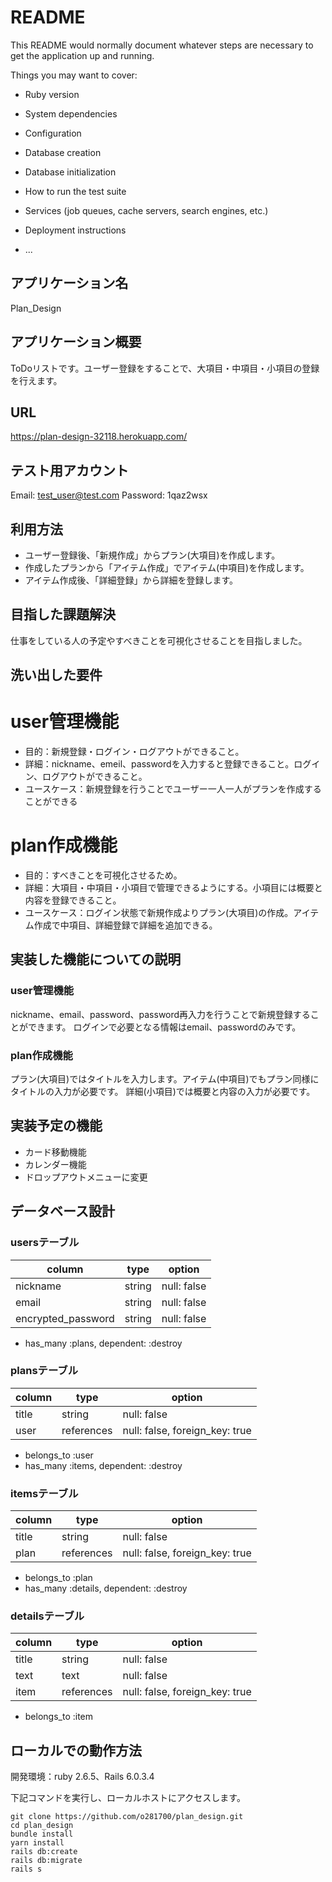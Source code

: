 # README

This README would normally document whatever steps are necessary to get the
application up and running.

Things you may want to cover:

* Ruby version

* System dependencies

* Configuration

* Database creation

* Database initialization

* How to run the test suite

* Services (job queues, cache servers, search engines, etc.)

* Deployment instructions

* ...

## アプリケーション名

Plan_Design

## アプリケーション概要

ToDoリストです。ユーザー登録をすることで、大項目・中項目・小項目の登録を行えます。

## URL

https://plan-design-32118.herokuapp.com/

## テスト用アカウント

Email:    test_user@test.com
Password: 1qaz2wsx

## 利用方法

- ユーザー登録後、「新規作成」からプラン(大項目)を作成します。
- 作成したプランから「アイテム作成」でアイテム(中項目)を作成します。
- アイテム作成後、「詳細登録」から詳細を登録します。

## 目指した課題解決

仕事をしている人の予定やすべきことを可視化させることを目指しました。

## 洗い出した要件

# user管理機能
- 目的：新規登録・ログイン・ログアウトができること。
- 詳細：nickname、emeil、passwordを入力すると登録できること。ログイン、ログアウトができること。
- ユースケース：新規登録を行うことでユーザー一人一人がプランを作成することができる

# plan作成機能
- 目的：すべきことを可視化させるため。
- 詳細：大項目・中項目・小項目で管理できるようにする。小項目には概要と内容を登録できること。
- ユースケース：ログイン状態で新規作成よりプラン(大項目)の作成。アイテム作成で中項目、詳細登録で詳細を追加できる。

## 実装した機能についての説明

### user管理機能
nickname、email、password、password再入力を行うことで新規登録することができます。
ログインで必要となる情報はemail、passwordのみです。

### plan作成機能
プラン(大項目)ではタイトルを入力します。アイテム(中項目)でもプラン同様にタイトルの入力が必要です。
詳細(小項目)では概要と内容の入力が必要です。

## 実装予定の機能

- カード移動機能
- カレンダー機能
- ドロップアウトメニューに変更

## データベース設計

### usersテーブル
| column             | type   | option      |
| ------------------ | ------ | ----------- |
| nickname           | string | null: false |
| email              | string | null: false |
| encrypted_password | string | null: false |

- has_many :plans, dependent: :destroy

### plansテーブル
| column | type       | option                         |
| ------ | ---------- | ------------------------------ |
| title  | string     | null: false                    |
| user   | references | null: false, foreign_key: true |

- belongs_to :user
- has_many :items, dependent: :destroy

### itemsテーブル
| column | type       | option                         |
| ------ | ---------- | ------------------------------ |
| title  | string     | null: false                    |
| plan   | references | null: false, foreign_key: true |
 
- belongs_to :plan
- has_many :details, dependent: :destroy

### detailsテーブル
| column | type       | option                         |
| ------ | ---------- | ------------------------------ |
| title  | string     | null: false                    |
| text   | text       | null: false                    |
| item   | references | null: false, foreign_key: true |

- belongs_to :item

## ローカルでの動作方法
開発環境：ruby 2.6.5、Rails 6.0.3.4

下記コマンドを実行し、ローカルホストにアクセスします。
```
git clone https://github.com/o281700/plan_design.git
cd plan_design
bundle install
yarn install
rails db:create
rails db:migrate
rails s
```
